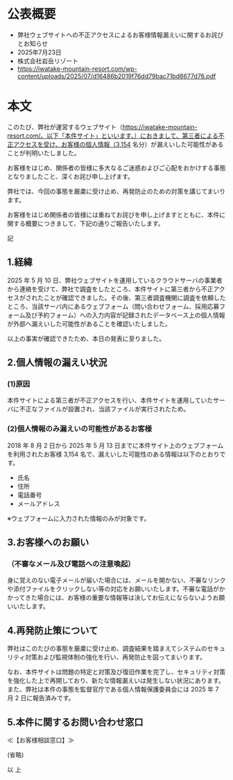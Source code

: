 # 公表概要
- 弊社ウェブサイトへの不正アクセスによるお客様情報漏えいに関するお詫びとお知らせ
- 2025年7月23日
- 株式会社岩岳リゾート
- https://iwatake-mountain-resort.com/wp-content/uploads/2025/07/d16486b2019f76dd79bac71bd8677d76.pdf

# 本文
このたび、弊社が運営するウェブサイト（https://iwatake-mountain-resort.com/。以下「本件サイト」といいます。）におきまして、第三者による不正アクセスを受け、お客様の個人情報（3,154 名分）が漏えいした可能性があることが判明いたしました。

お客様をはじめ、関係者の皆様に多大なるご迷惑およびご心配をおかけする事態となりましたこと、深くお詫び申し上げます。

弊社では、今回の事態を厳粛に受け止め、再発防止のための対策を講じてまいります。

お客様をはじめ関係者の皆様には重ねてお詫びを申し上げますとともに、本件に関する概要につきまして、下記の通りご報告いたします。

記

## 1.経緯
2025 年 5 月 10 日、弊社ウェブサイトを運用しているクラウドサーバの事業者から連絡を受けて、弊社で調査をしたところ、本件サイトに第三者から不正アクセスがされたことが確認できました。その後、第三者調査機関に調査を依頼したところ、当該サーバ内にあるウェブフォーム（問い合わせフォーム、採用応募フォーム及び予約フォーム）への入力内容が記録されたデータベース上の個人情報が外部へ漏えいした可能性があることを確認いたしました。

以上の事実が確認できたため、本日の発表に至りました。

## 2.個人情報の漏えい状況
### (1)原因
本件サイトによる第三者が不正アクセスを行い、本件サイトを運用していたサーバに不正なファイルが設置され、当該ファイルが実行されたため。

### (2)個人情報のみ漏えいの可能性があるお客様
2018 年 8 月 2 日から 2025 年 5 月 13 日までに本件サイト上のウェブフォームを利用されたお客様 3,154 名で、漏えいした可能性のある情報は以下のとおりです。
- 氏名
- 住所
- 電話番号
- メールアドレス

※ウェブフォームに入力された情報のみが対象です。

## 3.お客様へのお願い
### （不審なメール及び電話への注意喚起）
身に覚えのない電子メールが届いた場合には、メールを開かない、不審なリンクや添付ファイルをクリックしない等の対応をお願いいたします。不審な電話がかかってきた場合には、お客様の重要な情報等は決してお伝えにならないようお願いいたします。

## 4.再発防止策について
弊社はこのたびの事態を厳粛に受け止め、調査結果を踏まえてシステムのセキュリティ対策および監視体制の強化を行い、再発防止を図ってまいります。

なお、本件サイトは問題の特定と対策及び復旧作業を完了し、セキュリティ対策を強化した上で再開しており、新たな情報漏えいは発生しない状況にあります。また、弊社は本件の事態を監督官庁である個人情報保護委員会には 2025 年 7 月 2 日に報告済みです。

## 5.本件に関するお問い合わせ窓口
 ≪【お客様相談窓口】≫

(省略)

以 上
